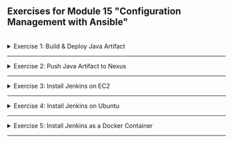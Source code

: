 ## Exercises for Module 15 "Configuration Management with Ansible"
<br />

<details>
<summary>Exercise 1: Build & Deploy Java Artifact</summary>
<br />

**Tasks:**

You want to help developers automate deploying a Java application on a remote server directly from their local environment. So you create an Ansible project that builds the java application in the Java-gradle project. Then deploys the built jar artifact to a remote Ubuntu server.

Developers will execute the Ansible script by specifying their first name as the Linux user which will start the application on a remote server. If the Linux User for that name doesn't exist yet on the remote server, Ansible playbook will create it.

Also consider that the application may already be running from the previous jar file deployment, so make sure to stop the application and remove the old jar file from the remote server first, before copying and deploying the new one, also using Ansible.

**Solution:**

**Step 1:** Create an Ubuntu server on DigitalOcean\
Create a new Droplet on DigitalOcean:
- Frankfurt
- Ubuntu 22.04
- Shared CPU (Basic)
- Regular (Disk type: SSD)
- 1GB/1CPU 25GB SSD
- SSH Key (fesimba)
- Hostname 'ansible-exercise-1'

**Step 2:** Install the "acl" package\
Install the "acl" package that includes "setfacl" command on the Ubuntu machine, so that Ansible can set temporary file permissions correctly, when connecting to the server as an unprivileged user (ubuntu) and becoming another unprivileged user (my-user); see [becoming an unprivileged user](https://docs.ansible.com/ansible/latest/playbook_guide/playbooks_privilege_escalation.html#risks-of-becoming-an-unprivileged-user)

```sh
ssh root@64.226.68.131

sudo apt-get update -y
sudo apt-get install -y acl
```

**Step 3:** Create hosts file\
Create a file called `ex1-hosts` with the following content:
```conf
[web_server]
64.226.68.131 ansible_ssh_private_key_file=~/.ssh/id_ed25519 ansible_user=root
```

**Step 4:** Create playbook\
Create a file called `ex1-build-and-deploy.yaml` with the following content:

```yaml
- name: Create Linux user
  hosts: web_server
  gather_facts: True
  become: True
  tasks:
  - name: Create Linux user
    user:
      name: "{{ linux_user }}"
      group: adm

- name: Make sure Java is installed
  hosts: web_server
  become: True
  tasks:
  - name: Update apt repo cache
    apt: update_cache=yes force_apt_get=yes cache_valid_time=3600
  - name: Install java version 11
    apt: name=openjdk-11-jre-headless

- name: Build application
  hosts: localhost
  gather_facts: False
  tasks:
  - name: Build jar
    command:
      chdir: "{{ project_dir }}"
      cmd: ./gradlew clean build

- name: Stop the currently running java application and remove old jar file
  hosts: web_server
  become: True
  become_user: "{{ linux_user }}"
  tasks:
  - name: Find jar file
    find: 
      paths: /home/{{ linux_user }} 
      patterns: "*.jar"
      file_type: file
    register: find_result
  - debug: msg={{find_result}}  

  - name: Get the PID of Java running process
    ignore_errors: yes
    shell: "ps -few | grep java | awk '{print $2}'"
    register: running_java_processes
    when: find_result.files != []
  - debug: msg={{running_java_processes}}
  - name: Kill running Java process
    ignore_errors: yes
    shell: "kill {{ running_java_processes.stdout_lines[0] }}"
    when: running_java_processes.stdout_lines | length > 2
  
  - name: Remove the jar file
    shell: rm {{find_result.files[0].path}}
    when: find_result.files != []

- name: Deploy java application
  hosts: web_server
  become: True
  become_user: "{{ linux_user }}"
  tasks:
  - name: Copy jar file to remote server
    copy:
      src: "{{ project_dir }}/build/libs/{{ jar_name }}" # local machine
      dest: /home/{{ linux_user }} # remote machine
  - name: Start the application
    command: 
      chdir: /home/{{ linux_user }}
      cmd: java -jar {{ jar_name }} & 
    async: 1000 # without async and poll will hang 
    poll: 0
    register: result
  - debug: msg="{{ result }}"  
  - name: Check that application started and is running
    shell: ps aux | grep java
    register: app_status
  - debug: msg="{{ app_status.stdout_lines }}"   
```

**Step 5:** Run the playbook\
Execute the following command to run the playbook:
```sh
ansible-playbook -i ex1-hosts ex1-build-and-deploy.yaml --extra-vars "linux_user=fesi project_dir=./java-app/ jar_name=bootcamp-java-project-1.0-SNAPSHOT.jar"

# PLAY [Create Linux user] **************************************************************************************************************************
# 
# TASK [Gathering Facts] ****************************************************************************************************************************
# ok: [64.226.68.131]
# 
# TASK [Create Linux user] **************************************************************************************************************************
# changed: [64.226.68.131]
# 
# PLAY [Make sure Java is installed] ****************************************************************************************************************
# 
# TASK [Gathering Facts] ****************************************************************************************************************************
# ok: [64.226.68.131]
# 
# TASK [Update apt repo cache] **********************************************************************************************************************
# ok: [64.226.68.131]
# 
# TASK [Install java version 11] *********************************************************************************************************************
# changed: [64.226.68.131]
# 
# PLAY [Build application] **************************************************************************************************************************
# 
# TASK [Build jar] **********************************************************************************************************************************
# changed: [localhost]
# 
# PLAY [Stop the currently running java application and remove old jar file] ************************************************************************
# 
# TASK [Gathering Facts] ****************************************************************************************************************************
# [WARNING]: Module remote_tmp /home/fesi/.ansible/tmp did not exist and was created with a mode of 0700, this may cause issues when running as
# another user. To avoid this, create the remote_tmp dir with the correct permissions manually
# ok: [64.226.68.131]
# 
# TASK [Find jar file] ******************************************************************************************************************************
# ok: [64.226.68.131]
# 
# TASK [debug] **************************************************************************************************************************************
# ok: [64.226.68.131] => {
#     "msg": {
#         "changed": false,
#         "examined": 5,
#         "failed": false,
#         "files": [],
#         "matched": 0,
#         "msg": "All paths examined",
#         "skipped_paths": {}
#     }
# }
# 
# TASK [Get the PID of Java running process] ********************************************************************************************************
# skipping: [64.226.68.131]
# 
# TASK [debug] **************************************************************************************************************************************
# ok: [64.226.68.131] => {
#     "msg": {
#         "changed": false,
#         "false_condition": "find_result.files != []",
#         "skip_reason": "Conditional result was False",
#         "skipped": true
#     }
# }
# 
# TASK [Kill running Java process] ******************************************************************************************************************
# fatal: [64.226.68.131]: FAILED! => {"msg": "The conditional check 'running_java_processes.stdout_lines | length > 2' failed. The error was: error while evaluating conditional (running_java_processes.stdout_lines | length > 2): 'dict object' has no attribute 'stdout_lines'. 'dict object' has no attribute 'stdout_lines'\n\nThe error appears to be in '/Users/fsiegrist/Development/devops_bootcamp/15-Configuration-Management-With-Ansible/devops-bootcamp-15-ansible/exercises/ex1-build-and-deploy.yaml': line 48, column 5, but may\nbe elsewhere in the file depending on the exact syntax problem.\n\nThe offending line appears to be:\n\n  - debug: msg={{running_java_processes}}\n  - name: Kill running Java process\n    ^ here\n"}
# ...ignoring
# 
# TASK [Remove the jar file] ************************************************************************************************************************
# skipping: [64.226.68.131]
# 
# PLAY [Deploy java application] ********************************************************************************************************************
# 
# TASK [Gathering Facts] ****************************************************************************************************************************
# ok: [64.226.68.131]
# 
# TASK [Copy jar file to remote server] *************************************************************************************************************
# changed: [64.226.68.131]
# 
# TASK [Start the application] **********************************************************************************************************************
# changed: [64.226.68.131]
# 
# TASK [debug] **************************************************************************************************************************************
# ok: [64.226.68.131] => {
#     "msg": {
#         "ansible_job_id": "j720708936685.10900",
#         "changed": true,
#         "failed": 0,
#         "finished": 0,
#         "results_file": "/home/fesi/.ansible_async/j720708936685.10900",
#         "started": 1
#     }
# }
# 
# TASK [Check that application started and is running] **********************************************************************************************
# changed: [64.226.68.131]
# 
# TASK [debug] **************************************************************************************************************************************
# ok: [64.226.68.131] => {
#     "msg": [
#         "fesi       10909  108  5.7 2271192 57036 ?       Sl   22:23   0:01 java -jar bootcamp-java-project-1.0-SNAPSHOT.jar &",
#         "fesi       10938  0.0  0.0   2888   992 pts/1    S+   22:23   0:00 /bin/sh -c ps aux | grep java",
#         "fesi       10940  0.0  0.2   7004  2072 pts/1    S+   22:23   0:00 grep java"
#     ]
# }
# 
# PLAY RECAP ****************************************************************************************************************************************
# 64.226.68.131              : ok=14   changed=5    unreachable=0    failed=0    skipped=2    rescued=0    ignored=1   
# localhost                  : ok=1    changed=1    unreachable=0    failed=0    skipped=0    rescued=0    ignored=0 
```

</details>

******

<details>
<summary>Exercise 2: Push Java Artifact to Nexus</summary>
<br />

**Tasks:**

Developers like the convenience of running the application directly from their local dev environment. But after they test the application and see that everything works, they want to push the successful artifact to Nexus repository. So you write a play book that allows them to specify the jar file and pushes it to the team's Nexus repository. 

**Solution:**



</details>

******

<details>
<summary>Exercise 3: Install Jenkins on EC2</summary>
<br />

**Tasks:**

Your team wants to automate creating Jenkins instances dynamically when needed. So your task is to write an Ansible code that creates a new EC2 server and installs and runs Jenkins on it. It also installs nodejs, npm and docker to be available for Jenkins builds.

Now your team can use this project to spin up a new Jenkins server with 1 Ansible command.

**Solution:**



</details>

******

<details>
<summary>Exercise 4: Install Jenkins on Ubuntu</summary>
<br />

**Tasks:**

Your company has infrastructure on multiple platforms. So in addition to creating the Jenkins instance dynamically on an EC2 server, you want to support creating it on an Ubuntu server too. Your task it to re-write your playbook (using include_tasks or conditionals) to support both flavors of the OS.

**Solution:**



</details>

******

<details>
<summary>Exercise 5: Install Jenkins as a Docker Container</summary>
<br />

**Tasks:**

In addition to having different OS flavors as an option, your team also wants to be able to run Jenkins as a docker container. So you write another playbook that starts Jenkins as a Docker container with volumes for Jenkins home and Docker itself, because you want to be able to execute Docker commands inside Jenkins.

Here is a reference of a full docker command for starting Jenkins container, which you should map to Ansible playbook:

```sh
docker run --name jenkins -p 8080:8080 -p 50000:50000 -d \
-v /var/run/docker.sock:/var/run/docker.sock \
-v /usr/local/bin/docker:/usr/bin/docker \
-v jenkins_home:/var/jenkins_home \
jenkins/jenkins:lts
```

Your team is happy, because they can now use Ansible to quickly spin up a Jenkins server for different needs. 

**Solution:**



</details>

******